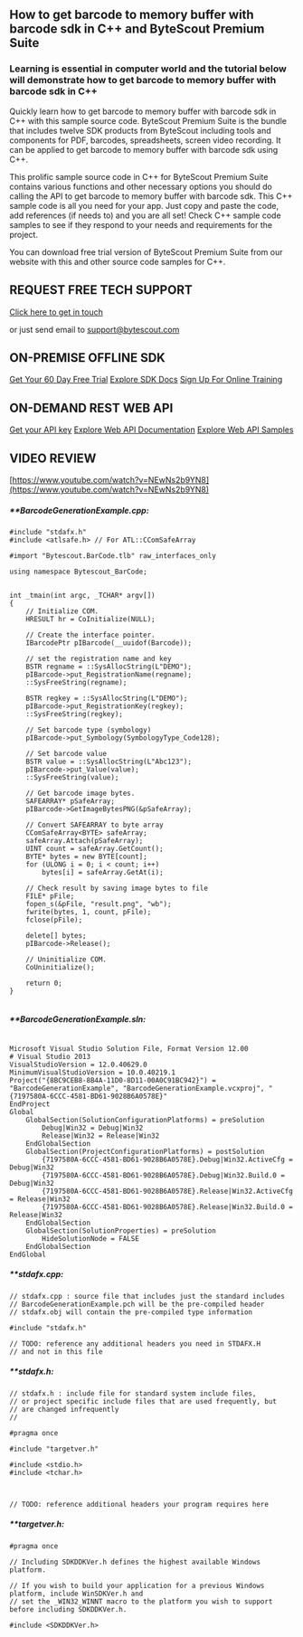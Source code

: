 ## How to get barcode to memory buffer with barcode sdk in C++ and ByteScout Premium Suite

### Learning is essential in computer world and the tutorial below will demonstrate how to get barcode to memory buffer with barcode sdk in C++

Quickly learn how to get barcode to memory buffer with barcode sdk in C++ with this sample source code. ByteScout Premium Suite is the bundle that includes twelve SDK products from ByteScout including tools and components for PDF, barcodes, spreadsheets, screen video recording. It can be applied to get barcode to memory buffer with barcode sdk using C++.

This prolific sample source code in C++ for ByteScout Premium Suite contains various functions and other necessary options you should do calling the API to get barcode to memory buffer with barcode sdk. This C++ sample code is all you need for your app. Just copy and paste the code, add references (if needs to) and you are all set! Check C++ sample code samples to see if they respond to your needs and requirements for the project.

You can download free trial version of ByteScout Premium Suite from our website with this and other source code samples for C++.

## REQUEST FREE TECH SUPPORT

[Click here to get in touch](https://bytescout.zendesk.com/hc/en-us/requests/new?subject=ByteScout%20Premium%20Suite%20Question)

or just send email to [support@bytescout.com](mailto:support@bytescout.com?subject=ByteScout%20Premium%20Suite%20Question) 

## ON-PREMISE OFFLINE SDK 

[Get Your 60 Day Free Trial](https://bytescout.com/download/web-installer?utm_source=github-readme)
[Explore SDK Docs](https://bytescout.com/documentation/index.html?utm_source=github-readme)
[Sign Up For Online Training](https://academy.bytescout.com/)


## ON-DEMAND REST WEB API

[Get your API key](https://pdf.co/documentation/api?utm_source=github-readme)
[Explore Web API Documentation](https://pdf.co/documentation/api?utm_source=github-readme)
[Explore Web API Samples](https://github.com/bytescout/ByteScout-SDK-SourceCode/tree/master/PDF.co%20Web%20API)

## VIDEO REVIEW

[https://www.youtube.com/watch?v=NEwNs2b9YN8](https://www.youtube.com/watch?v=NEwNs2b9YN8)




<!-- code block begin -->

##### ****BarcodeGenerationExample.cpp:**
    
```
#include "stdafx.h"
#include <atlsafe.h> // For ATL::CComSafeArray

#import "Bytescout.BarCode.tlb" raw_interfaces_only

using namespace Bytescout_BarCode;


int _tmain(int argc, _TCHAR* argv[])
{
	// Initialize COM.
	HRESULT hr = CoInitialize(NULL);

	// Create the interface pointer.
	IBarcodePtr pIBarcode(__uuidof(Barcode));

	// set the registration name and key
	BSTR regname = ::SysAllocString(L"DEMO");
	pIBarcode->put_RegistrationName(regname);
	::SysFreeString(regname);

	BSTR regkey = ::SysAllocString(L"DEMO");
	pIBarcode->put_RegistrationKey(regkey);
	::SysFreeString(regkey);

	// Set barcode type (symbology)
	pIBarcode->put_Symbology(SymbologyType_Code128);

	// Set barcode value
	BSTR value = ::SysAllocString(L"Abc123");
	pIBarcode->put_Value(value);
	::SysFreeString(value);

	// Get barcode image bytes.
	SAFEARRAY* pSafeArray;
	pIBarcode->GetImageBytesPNG(&pSafeArray);

	// Convert SAFEARRAY to byte array
	CComSafeArray<BYTE> safeArray;
	safeArray.Attach(pSafeArray);
	UINT count = safeArray.GetCount();
	BYTE* bytes = new BYTE[count];
	for (ULONG i = 0; i < count; i++)
		bytes[i] = safeArray.GetAt(i);

	// Check result by saving image bytes to file
	FILE* pFile;
	fopen_s(&pFile, "result.png", "wb");
	fwrite(bytes, 1, count, pFile);
	fclose(pFile);

	delete[] bytes;
	pIBarcode->Release();

	// Uninitialize COM.
	CoUninitialize();

	return 0;
}


```

<!-- code block end -->    

<!-- code block begin -->

##### ****BarcodeGenerationExample.sln:**
    
```

Microsoft Visual Studio Solution File, Format Version 12.00
# Visual Studio 2013
VisualStudioVersion = 12.0.40629.0
MinimumVisualStudioVersion = 10.0.40219.1
Project("{8BC9CEB8-8B4A-11D0-8D11-00A0C91BC942}") = "BarcodeGenerationExample", "BarcodeGenerationExample.vcxproj", "{7197580A-6CCC-4581-BD61-9028B6A0578E}"
EndProject
Global
	GlobalSection(SolutionConfigurationPlatforms) = preSolution
		Debug|Win32 = Debug|Win32
		Release|Win32 = Release|Win32
	EndGlobalSection
	GlobalSection(ProjectConfigurationPlatforms) = postSolution
		{7197580A-6CCC-4581-BD61-9028B6A0578E}.Debug|Win32.ActiveCfg = Debug|Win32
		{7197580A-6CCC-4581-BD61-9028B6A0578E}.Debug|Win32.Build.0 = Debug|Win32
		{7197580A-6CCC-4581-BD61-9028B6A0578E}.Release|Win32.ActiveCfg = Release|Win32
		{7197580A-6CCC-4581-BD61-9028B6A0578E}.Release|Win32.Build.0 = Release|Win32
	EndGlobalSection
	GlobalSection(SolutionProperties) = preSolution
		HideSolutionNode = FALSE
	EndGlobalSection
EndGlobal

```

<!-- code block end -->    

<!-- code block begin -->

##### ****stdafx.cpp:**
    
```
// stdafx.cpp : source file that includes just the standard includes
// BarcodeGenerationExample.pch will be the pre-compiled header
// stdafx.obj will contain the pre-compiled type information

#include "stdafx.h"

// TODO: reference any additional headers you need in STDAFX.H
// and not in this file

```

<!-- code block end -->    

<!-- code block begin -->

##### ****stdafx.h:**
    
```
// stdafx.h : include file for standard system include files,
// or project specific include files that are used frequently, but
// are changed infrequently
//

#pragma once

#include "targetver.h"

#include <stdio.h>
#include <tchar.h>



// TODO: reference additional headers your program requires here

```

<!-- code block end -->    

<!-- code block begin -->

##### ****targetver.h:**
    
```
#pragma once

// Including SDKDDKVer.h defines the highest available Windows platform.

// If you wish to build your application for a previous Windows platform, include WinSDKVer.h and
// set the _WIN32_WINNT macro to the platform you wish to support before including SDKDDKVer.h.

#include <SDKDDKVer.h>

```

<!-- code block end -->